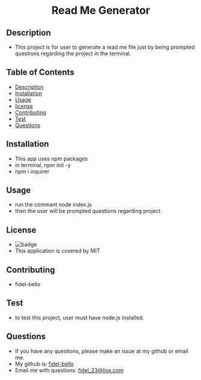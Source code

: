 
   <h1 align="center">Read Me Generator</h1>

   ## Description
   * This project is for user to generate a read me file just by being prompted questions regarding the project in the terminal.

   ## Table of Contents
   * [Description](#Description)
   * [Installation](#Installation)
   * [Usage](#Usage)
   * [license](#License)
   * [Contributing](#Contributing)
   * [Test](#Test)
   * [Questions](#Questions)
   
 

   ## Installation
   * This app uses npm packages 
   * in terminal, npm init -y
   * npm i inquirer

   ## Usage 
   *  run the commant node index.js
   * then the user will be prompted questions regarding project
  
   ## License
   * ![badge](https://img.shields.io/badge/license-MIT-blue)
   * This application is covered by MIT

   ## Contributing
   * fidel-bello

   ## Test
   * to test this project, user must have node.js installed.

   ## Questions
   * If you have any questions, please make an issue at my github or email me.
   * My github is: [fidel-bello](https://github.com/fidel-bello)
   * Email me with questions: fidel_23@live.com

  
